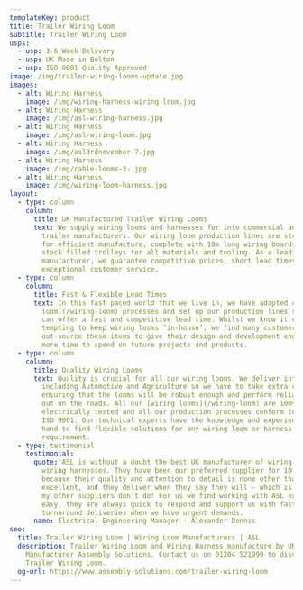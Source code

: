 ```yaml
---
templateKey: product
title: Trailer Wiring Loom
subtitle: Trailer Wiring Loom
usps:
  - usp: 3-6 Week Delivery
  - usp: UK Made in Bolton
  - usp: ISO 9001 Quality Approved
image: /img/trailer-wiring-looms-update.jpg
images:
  - alt: Wiring Harness
    image: /img/wiring-harness-wiring-loom.jpg
  - alt: Wiring Harness
    image: /img/asl-wiring-harness.jpg
  - alt: Wiring Harness
    image: /img/asl-wiring-loom.jpg
  - alt: Wiring Harness
    image: /img/asl3rdnovember-7.jpg
  - alt: Wiring Harness
    image: /img/cable-looms-3-.jpg
  - alt: Wiring Harness
    image: /img/wiring-loom-harness.jpg
layout:
  - type: column
    column:
      title: UK Manufactured Trailer Wiring Looms
      text: We supply wiring looms and harnesses for into commercial and domestic
        trailer manufacturers. Our wiring loom production lines are streamlined
        for efficient manufacture, complete with 10m long wiring boards and side
        stock filled trolleys for all materials and tooling. As a leading UK
        manufacturer, we guarantee competitive prices, short lead times and
        exceptional customer service.
  - type: column
    column:
      title: Fast & Flexible Lead Times
      text: In this fast paced world that we live in, we have adapted our [wiring
        loom](/wiring-loom) processes and set up our production lines so that we
        can offer a fast and competitive lead time. Whilst we know it can be
        tempting to keep wiring looms ‘in-house’, we find many customers
        out-source these items to give their design and development engineers
        more time to spend on future projects and products.
  - type: column
    column:
      title: Quality Wiring Looms
      text: Quality is crucial for all our wiring looms. We deliver into industries
        including Automotive and Agriculture so we have to take extra care
        ensuring that the looms will be robust enough and perform reliably when
        out on the roads. All our [wiring looms](/wiring-loom) are 100%
        electrically tested and all our production processes conform to Quality
        ISO 9001. Our technical experts have the knowledge and experience at
        hand to find flexible solutions for any wiring loom or harness
        requirement.
  - type: testimonial
    testimonial:
      quote: ASL is without a doubt the best UK manufacturer of wiring looms and
        wiring harnesses. They have been our preferred supplier for 10 years
        because their quality and attention to detail is none other than
        excellent, and they deliver when they say they will - which is something
        my other suppliers don’t do! For us we find working with ASL extremely
        easy, they are always quick to respond and support us with fast
        turnaround deliveries when we have urgent demands.
      name: Electrical Engineering Manager – Alexander Dennis
seo:
  title: Trailer Wiring Loom | Wiring Loom Manufacturers | ASL
  description: Trailer Wiring Loom and Wiring Harness manufacture by UK
    Manufacturer Assembly Solutions. Contact us on 01204 521999 to discuss your
    Trailer Wiring Loom.
  og-url: https://www.assembly-solutions.com/trailer-wiring-loom
---
```

